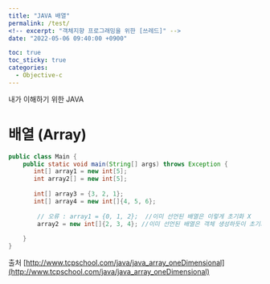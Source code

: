 ```yaml
---
title: "JAVA 배열"
permalink: /test/
<!-- excerpt: "객체지향 프로그래밍을 위한 [쓰레드]" -->
date: "2022-05-06 09:40:00 +0900"

toc: true
toc_sticky: true
categories:
  - Objective-c
---
```

내가 이해하기 위한 JAVA
# 배열 (Array)

```java
public class Main {
    public static void main(String[] args) throws Exception {
       int[] array1 = new int[5];
       int array2[] = new int[5];
       
       int[] array3 = {3, 2, 1};
       int[] array4 = new int[]{4, 5, 6};
       
        // 오류 : array1 = {0, 1, 2};  //이미 선언된 배열은 이렇게 초기화 X
        array2 = new int[]{2, 3, 4}; //이미 선언된 배열은 객체 생성하듯이 초기화 O
        
    }
}
```

출처
[http://www.tcpschool.com/java/java_array_oneDimensional](http://www.tcpschool.com/java/java_array_oneDimensional)
